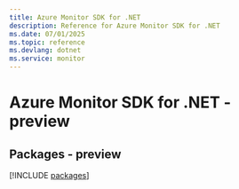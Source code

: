 ```yaml
---
title: Azure Monitor SDK for .NET
description: Reference for Azure Monitor SDK for .NET
ms.date: 07/01/2025
ms.topic: reference
ms.devlang: dotnet
ms.service: monitor
---
```

# Azure Monitor SDK for .NET - preview
## Packages - preview
[!INCLUDE [packages](monitor-index.md)]